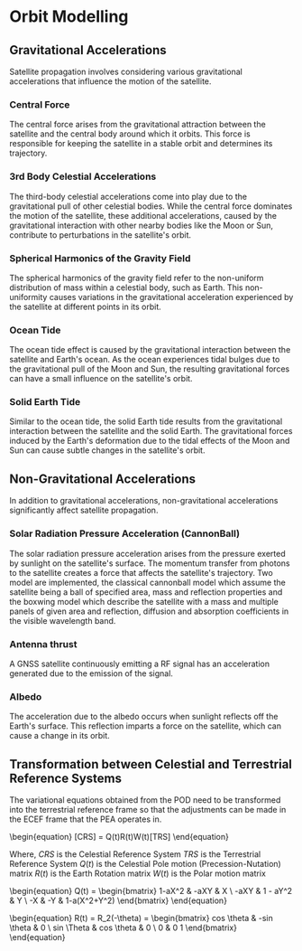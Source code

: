 

# Orbit Modelling
## Gravitational Accelerations
Satellite propagation involves considering various gravitational accelerations that influence the motion of the satellite.

### Central Force
The central force arises from the gravitational attraction between the satellite and the central body around which it orbits. This force is responsible for keeping the satellite in a stable orbit and determines its trajectory.

### 3rd Body Celestial Accelerations
The third-body celestial accelerations come into play due to the gravitational pull of other celestial bodies. While the central force dominates the motion of the satellite, these additional accelerations, caused by the gravitational interaction with other nearby bodies like the Moon or Sun, contribute to perturbations in the satellite's orbit.

### Spherical Harmonics of the Gravity Field
The spherical harmonics of the gravity field refer to the non-uniform distribution of mass within a celestial body, such as Earth. This non-uniformity causes variations in the gravitational acceleration experienced by the satellite at different points in its orbit.

### Ocean Tide
The ocean tide effect is caused by the gravitational interaction between the satellite and Earth's ocean. As the ocean experiences tidal bulges due to the gravitational pull of the Moon and Sun, the resulting gravitational forces can have a small influence on the satellite's orbit.

### Solid Earth Tide
Similar to the ocean tide, the solid Earth tide results from the gravitational interaction between the satellite and the solid Earth. The gravitational forces induced by the Earth's deformation due to the tidal effects of the Moon and Sun can cause subtle changes in the satellite's orbit.

## Non-Gravitational Accelerations
In addition to gravitational accelerations, non-gravitational accelerations significantly affect satellite propagation.

### Solar Radiation Pressure Acceleration (CannonBall)
The solar radiation pressure acceleration arises from the pressure exerted by sunlight on the satellite's surface. The momentum transfer from photons to the satellite creates a force that affects the satellite's trajectory. Two model are implemented, the classical cannonball model which assume the satellite being a ball of specified area, mass and reflection properties and the boxwing model which describe the satellite with a mass and multiple panels of given area and reflection, diffusion and absorption coefficients in the visible wavelength band.

### Antenna thrust
A GNSS satellite continuously emitting a RF signal has an acceleration generated due to the emission of the signal. 

### Albedo
The acceleration due to the albedo occurs when sunlight reflects off the Earth's surface. This reflection imparts a force on the satellite, which can cause a change in its orbit.

## Transformation between Celestial and Terrestrial Reference Systems

The variational equations obtained from the POD need to be transformed into the terrestrial reference frame so that the adjustments can be made in the ECEF frame that the PEA operates in.

\begin{equation}
    [CRS] = Q(t)R(t)W(t)[TRS]
\end{equation}

Where,
$CRS$ is the Celestial Reference System
$TRS$ is the Terrestrial Reference System
$Q(t)$ is the Celestial Pole motion (Precession-Nutation) matrix
$R(t)$ is the Earth Rotation matrix
$W(t)$ is the Polar motion matrix

\begin{equation}
Q(t) = 
\begin{bmatrix} 
1-aX^2  & -aXY     & X \\
 -aXY   & 1 - aY^2 & Y \\
 -X     & -Y       & 1-a(X^2+Y^2) 
\end{bmatrix}
\end{equation}

\begin{equation}
R(t) = R_2(-\theta) = 
\begin{bmatrix}
cos \theta & -sin \theta & 0 \\ 
sin \Theta & cos \theta  & 0 \\
0 & 0 1
\end{bmatrix}
\end{equation}
